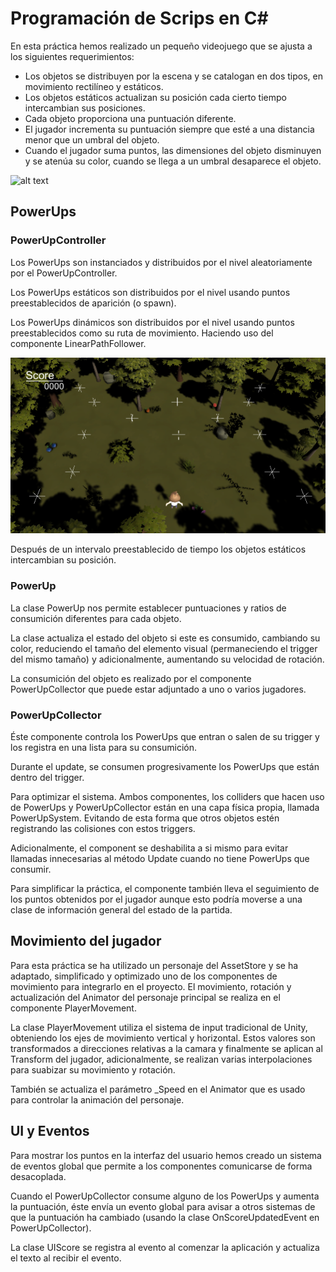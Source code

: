 
# Programación de Scrips en C#

En esta práctica hemos realizado un pequeño videojuego que se ajusta a los siguientes requerimientos:

* Los objetos se distribuyen por la escena y se catalogan en dos tipos, en movimiento rectilíneo y estáticos.
* Los objetos estáticos actualizan su posición cada cierto tiempo intercambian sus posiciones.
* Cada objeto proporciona una puntuación diferente.
* El jugador incrementa su puntuación siempre que esté a una distancia menor que un umbral del objeto.
* Cuando el jugador suma puntos, las dimensiones del objeto disminuyen y se atenúa su color, cuando se llega a un umbral desaparece el objeto.

![alt text](https://github.com/JosueULL/ull_mdv_fundamentos/blob/master/entrega6/screen1.gif)

## PowerUps

### PowerUpController

Los PowerUps son instanciados y distribuidos por el nivel aleatoriamente por el PowerUpController.

Los PowerUps estáticos son distribuidos por el nivel usando puntos preestablecidos de aparición (o spawn). 

Los PowerUps dinámicos son distribuidos por el nivel usando puntos preestablecidos como su ruta de movimiento. Haciendo uso del componente LinearPathFollower.

![alt text](https://github.com/JosueULL/ull_mdv_fundamentos/blob/master/entrega6/screen1.png)

Después de un intervalo preestablecido de tiempo los objetos estáticos intercambian su posición.

### PowerUp

La clase PowerUp nos permite establecer puntuaciones y ratios de consumición diferentes para cada objeto.

La clase actualiza el estado del objeto si este es consumido, cambiando su color, reduciendo el tamaño del elemento visual (permaneciendo el trigger del mismo tamaño) y adicionalmente, aumentando su velocidad de rotación.

La consumición del objeto es realizado por el componente PowerUpCollector que puede estar adjuntado a uno o varios jugadores.

### PowerUpCollector

Éste componente controla los PowerUps que entran o salen de su trigger y los registra en una lista para su consumición. 

Durante el update, se consumen progresivamente los PowerUps que están dentro del trigger.

Para optimizar el sistema. Ambos componentes, los colliders que hacen uso de PowerUps y PowerUpCollector están en una capa física propia, llamada PowerUpSystem. Evitando de esta forma que otros objetos estén registrando las colisiones con estos triggers. 

Adicionalmente, el component se deshabilita a si mismo para evitar llamadas innecesarias al método Update cuando no tiene PowerUps que consumir.  

Para simplificar la práctica, el componente también lleva el seguimiento de los puntos obtenidos por el jugador aunque esto podría moverse a una clase de información general del estado de la partida.

## Movimiento del jugador

Para esta práctica se ha utilizado un personaje del AssetStore y se ha adaptado, simplificado y optimizado uno de los componentes de movimiento para integrarlo en el proyecto. El movimiento, rotación y actualización del Animator del personaje principal se realiza en el componente PlayerMovement.

La clase PlayerMovement utiliza el sistema de input tradicional de Unity, obteniendo los ejes de movimiento vertical y horizontal. Estos valores son transformados a direcciones relativas a la camara y finalmente se aplican al Transform del jugador, adicionalmente, se realizan varias interpolaciones para suabizar su movimiento y rotación.

También se actualiza el parámetro \_Speed en el Animator que es usado para controlar la animación del personaje. 

## UI y Eventos

Para mostrar los puntos en la interfaz del usuario hemos creado un sistema de eventos global que permite a los componentes comunicarse de forma desacoplada.

Cuando el PowerUpCollector consume alguno de los PowerUps y aumenta la puntuación, éste envía un evento global para avisar a otros sistemas de que la puntuación ha cambiado (usando la clase OnScoreUpdatedEvent en PowerUpCollector).

La clase UIScore se registra al evento al comenzar la aplicación y actualiza el texto al recibir el evento.



